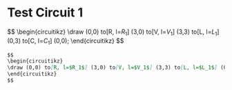 # Test Circuit 1

$$
\begin{circuitikz}
\draw (0,0) to[R, l=$R_1$] (3,0) to[V, l=$V_1$] (3,3) to[L, l=$L_1$] (0,3) to[C, l=$C_1$] (0,0);
\end{circuitikz}
$$

```markdown
$$
\begin{circuitikz}
\draw (0,0) to[R, l=$R_1$] (3,0) to[V, l=$V_1$] (3,3) to[L, l=$L_1$] (0,3) to[C, l=$C_1$] (0,0);
\end{circuitikz}
$$
```